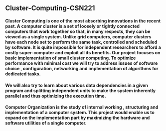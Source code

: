 ## Cluster-Computing-CSN221
#### **Cluster Computing** is one of the most absorbing innovations in the recent past. A computer cluster is a set of loosely or tightly connected computers that work together so that, in many respects, they can be viewed as a single system. Unlike grid computers, computer clusters have each node set to perform the same task, controlled and scheduled by software. It is quite impossible for independent researchers to afford a costly super-computer and exploit all its benefits. Our project focuses on basic implementation of small cluster computing. To optimize performance with minimal cost we will try to address issues of software choice , configuration, networking and implementation of algorithms for dedicated tasks.
#### We will also try to learn about various data dependencies in a given program and splitting independent units to make the system inherently parallel and thus optimizing the execution time.
#### **Computer Organization** is the study of internal working , structuring and implementation of a computer system. This project would enable us to expand on the implementation part by maximizing the hardware and software utilities of a single computer.
